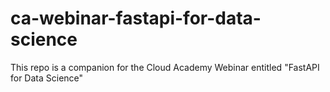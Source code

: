 # ca-webinar-fastapi-for-data-science
This repo is a companion for the Cloud Academy Webinar entitled "FastAPI for Data Science"
